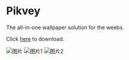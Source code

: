 # Pikvey
The all-in-one wallpaper solution for the weebs.

Click [here](https://github.com/Wind-Explorer/Pikvey-Release/releases/latest) to download.

![图片](https://user-images.githubusercontent.com/66894537/204963694-08a52d1e-c75f-4449-a837-aad7c38c45d1.png)
![图片1](https://user-images.githubusercontent.com/66894537/204964175-e118adac-a855-41bb-86c0-a2a1fb6c0393.png)
![图片2](https://user-images.githubusercontent.com/66894537/204964398-04c30b2c-1efd-40f0-a8dd-d00733598dec.png)
